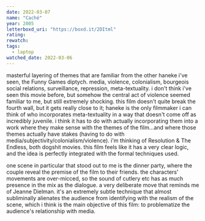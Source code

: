 ```yaml
---
date: 2022-03-07
name: "Caché"
year: 2005
letterboxd_uri: "https://boxd.it/2DItml"
rating: 
rewatch: 
tags:
  - laptop
watched_date: 2022-03-06
---
```


masterful layering of themes that are familiar from the other haneke i've seen, the Funny Games diptych. media, violence, colonialism, bourgeois social relations, surveillance, repression, meta-textuality. i don't think i've seen this movie before, but somehow the central act of violence seemed familiar to me, but still extremely shocking. this film doesn't quite break the fourth wall, but it gets really close to it; haneke is the only filmmaker i can think of who incorporates meta-textuality in a way that doesn't come off as incredibly juvenile. i think it has to do with actually incorporating them into a work where they make sense with the themes of the film...and where those themes actually have stakes (having to do with media/subjectivity/colonialism/violence). i'm thinking of Resolution & The Endless, both dogshit movies. this film feels like it has a very clear logic, and the idea is perfectly integrated with the formal techniques used.

one scene in particular that stood out to me is the dinner party, where the couple reveal the premise of the film to their friends. the characters' movements are over-micced, so the sound of cutlery etc has as much presence in the mix as the dialogue. a very deliberate move that reminds me of Jeanne Dielman. it's an extremely subtle technique that almost subliminally alienates the audience from identifying with the realism of the scene, which i think is the main objective of this film: to problematize the audience's relationship with media.
